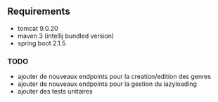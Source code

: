 
## Requirements

- tomcat 9.0.20
- maven 3 (intellij bundled version)
- spring boot 2.1.5

### TODO

- ajouter de nouveaux endpoints pour la creation/edition des genres
- ajouter de nouveaux endpoints pour la gestion du lazyloading
- ajouter des tests unitaires